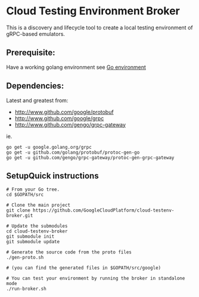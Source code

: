 # Cloud Testing Environment Broker

This is a discovery and lifecycle tool to create a local testing environment of
gRPC-based emulators.

## Prerequisite:

Have a working golang environment see [Go
environment](https://golang.org/doc/code.html)

## Dependencies:

Latest and greatest from:

- http://www.github.com/google/protobuf
- http://www.github.com/google/grpc
- http://www.github.com/gengo/grpc-gateway

ie.

```shell
go get -u google.golang.org/grpc
go get -u github.com/golang/protobuf/protoc-gen-go
go get -u github.com/gengo/grpc-gateway/protoc-gen-grpc-gateway
```


## SetupQuick instructions

```shell
# From your Go tree.
cd $GOPATH/src

# Clone the main project
git clone https://github.com/GoogleCloudPlatform/cloud-testenv-broker.git

# Update the submodules
cd cloud-testenv-broker
git submodule init
git submodule update

# Generate the source code from the proto files
./gen-proto.sh

# (you can find the generated files in $GOPATH/src/google)

# You can test your environment by running the broker in standalone mode
./run-broker.sh

```
